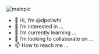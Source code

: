 ![mainpic](git.png)
- 👋 Hi, I’m @dpoliwhi
- 👀 I’m interested in ...
- 🌱 I’m currently learning ...
- 💞️ I’m looking to collaborate on ...
- 📫 How to reach me ...

<!---
dpoliwhi/dpoliwhi is a ✨ special ✨ repository because its `README.md` (this file) appears on your GitHub profile.
You can click the Preview link to take a look at your changes.
--->
